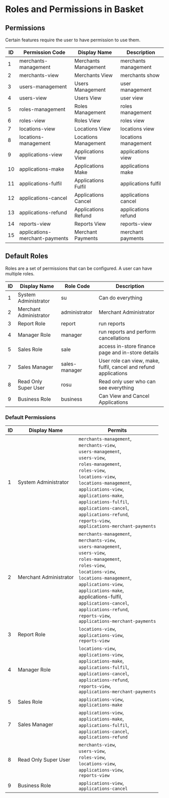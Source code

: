 # Roles and Permissions in Basket

## Permissions

Certain features require the user to have permission to use them.

ID | Permission Code | Display Name | Description
---|---|---|---
1 | merchants-management | Merchants Management | merchants management
2 | merchants-view | Merchants View | merchants show
3 | users-management | Users Management | user management
4 | users-view | Users View | user view
5 | roles-management | Roles Management | roles management
6 | roles-view | Roles View | roles view
7 | locations-view | Locations View | locations view
8 | locations-management | Locations Management | locations management
9 | applications-view | Applications View | applications view
10 | applications-make | Applications Make | applications make
11 | applications-fulfil | Applications Fulfil | applications fulfil
12 | applications-cancel | Applications Cancel | applications cancel
13 | applications-refund | Applications Refund | applications refund
14 | reports-view | Reports View | reports-view
15 | applications-merchant-payments | Merchant Payments | merchant payments

## Default Roles

Roles are a set of permissions that can be configured. A user can have multiple roles.

ID | Display Name | Role Code | Description
---|---|---|---
1 | System Administrator | su | Can do everything
2 | Merchant Administrator | administrator | Merchant Administrator
3 | Report Role | report | run reports
4 | Manager Role | manager | run reports and perform cancellations
5 | Sales Role | sale | access in-store finance page and in-store details
7 | Sales Manager | sales-manager | User role can view, make, fulfil, cancel and refund applications
8 | Read Only Super User | rosu | Read only user who can see everything
9 | Business Role | business | Can View and Cancel Applications

### Default Permissions

ID | Display Name | Permits
---|---|---
1 | System Administrator | `merchants-management`,<br>`merchants-view`,<br> `users-management`,<br> `users-view`,<br> `roles-management`,<br> `roles-view`,<br> `locations-view`,<br> `locations-management`,<br> `applications-view`,<br> `applications-make`,<br> `applications-fulfil`,<br> `applications-cancel`,<br> `applications-refund`,<br> `reports-view`,<br> `applications-merchant-payments`
2 | Merchant Administrator | `merchants-management`,<br> `merchants-view`,<br> `users-management`,<br> `users-view`,<br> `roles-management`,<br> `roles-view`,<br> `locations-view`,<br> `locations-management`,<br> `applications-view`,<br> `applications-make`,<br> applications-fulfil,<br> `applications-cancel`,<br> `applications-refund`,<br> `reports-view`,<br> `applications-merchant-payments`
3 | Report Role | `locations-view`,<br> `applications-view`,<br> `reports-view`
4 | Manager Role | `locations-view`,<br> `applications-view`,<br> `applications-make`,<br> `applications-fulfil`,<br> `applications-cancel`,<br> `applications-refund`,<br> `reports-view`,<br> `applications-merchant-payments`
5 | Sales Role | `applications-view`,<br> `applications-make`
7 | Sales Manager | `applications-view`,<br> `applications-make`,<br> `applications-fulfil`,<br> `applications-cancel`,<br> `applications-refund`
8 | Read Only Super User | `merchants-view`,<br> `users-view`,<br> `roles-view`,<br> `locations-view`,<br> `applications-view`,<br> `reports-view`
9 | Business Role | `applications-view`,<br> `applications-cancel`
